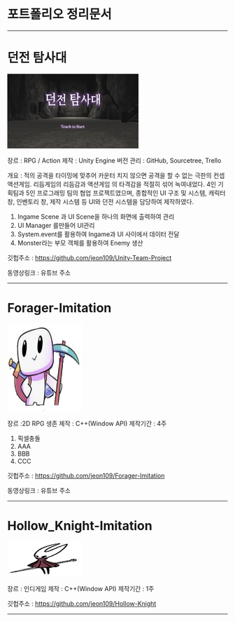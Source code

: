 # 포트폴리오 정리문서

------------

# 던전 탐사대
<img src="/Scripts/던전 탐사대.jpg"  width="300" height="170">

장르 : RPG / Action
제작 : Unity Engine 
버전 관리 : GitHub, Sourcetree, Trello

개요 : 적의 공격을 타이밍에 맞추어 카운터 치지 않으면 공격을 할 수 없는 극한의 컨셉 액션게임. 리듬게임의 리듬감과 액션게임 의 타격감을 적절히 섞어 녹여내었다.
4인 기획팀과 5인 프로그래밍 팀의 협업 프로젝트였으며, 
종합적인 UI 구조 및 시스템, 캐릭터 창, 인벤토리 창, 제작 시스템 등 UI와 던전 시스템을 담당하여 제작하였다.

1. Ingame Scene 과 UI Scene을 하나의 화면에 출력하여 관리
2. UI Manager 를만들어 UI관리
3. System.event를 활용하여 Ingame과 UI 사이에서 데이터 전달
4. Monster라는 부모 객체를 활용하여 Enemy 생산

깃헙주소 : https://github.com/jeon109/Unity-Team-Project

동영상링크 :  유튜브 주소

------------

# Forager-Imitation
<img src="/Scripts/For.png"  width="170" height="200">

장르 :2D RPG 생존
제작 :  C++(Window API)
제작기간 : 4주

1. 픽셀충돌
2. AAA
3. BBB
4. CCC


깃헙주소 : https://github.com/jeon109/Forager-Imitation

동영상링크 :  유튜브 주소

------------

# Hollow_Knight-Imitation
<img src="/Scripts/Hollow.png"  width="170" height="80">

장르 : 인디게임
제작 :  C++(Window API)
제작기간 : 1주

깃헙주소 : https://github.com/jeon109/Hollow-Knight

------------
